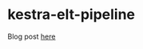 # kestra-elt-pipeline
Blog post [here](https://medium.com/@jackskylord/harnessing-the-power-of-kestra-for-elt-pipelines-392bcd15eadb)
